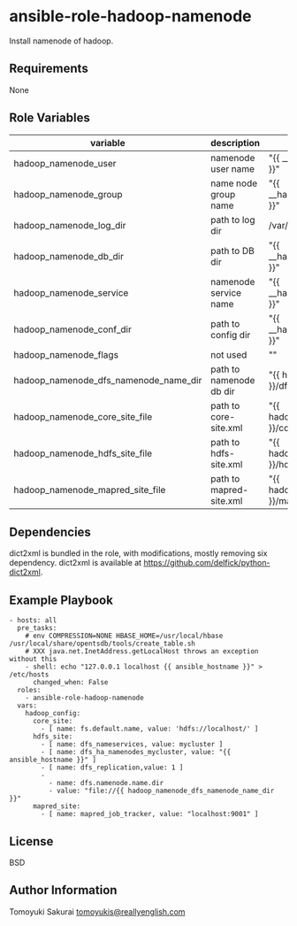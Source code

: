 ansible-role-hadoop-namenode
============================

Install namenode of hadoop.

Requirements
------------

None

Role Variables
--------------

| variable | description | default |
|----------|-------------|---------|
| hadoop\_namenode\_user | namenode user name | "{{ \_\_hadoop\_namenode\_user }}" |
| hadoop\_namenode\_group | name node group name | "{{ \_\_hadoop\_namenode\_group }}" |
| hadoop\_namenode\_log\_dir | path to log dir | /var/log/hadoop |
| hadoop\_namenode\_db\_dir | path to DB dir | "{{ \_\_hadoop\_namenode\_db\_dir }}" |
| hadoop\_namenode\_service | namenode service name | "{{ \_\_hadoop\_namenode\_service }}" |
| hadoop\_namenode\_conf\_dir | path to config dir | "{{ \_\_hadoop\_namenode\_conf\_dir }}" |
| hadoop\_namenode\_flags | not used | "" |
| hadoop\_namenode\_dfs\_namenode\_name\_dir | path to namenode db dir  | "{{ hadoop\_namenode\_db\_dir }}/dfs/name" |
| hadoop\_namenode\_core\_site\_file | path to core-site.xml | "{{ hadoop\_namenode\_conf\_dir }}/core-site.xml" |
| hadoop\_namenode\_hdfs\_site\_file | path to hdfs-site.xml | "{{ hadoop\_namenode\_conf\_dir }}/hdfs-site.xml" |
| hadoop\_namenode\_mapred\_site\_file | path to mapred-site.xml | "{{ hadoop\_namenode\_conf\_dir }}/mapred-site.xml" |


Dependencies
------------

dict2xml is bundled in the role, with modifications, mostly removing six dependency. dict2xml is available at https://github.com/delfick/python-dict2xml.

Example Playbook
----------------

    - hosts: all
      pre_tasks:
        # env COMPRESSION=NONE HBASE_HOME=/usr/local/hbase /usr/local/share/opentsdb/tools/create_table.sh
        # XXX java.net.InetAddress.getLocalHost throws an exception without this
        - shell: echo "127.0.0.1 localhost {{ ansible_hostname }}" > /etc/hosts
          changed_when: False
      roles:
        - ansible-role-hadoop-namenode
      vars:
        hadoop_config:
          core_site:
            - [ name: fs.default.name, value: 'hdfs://localhost/' ]
          hdfs_site:
            - [ name: dfs_nameservices, value: mycluster ]
            - [ name: dfs_ha_namenodes_mycluster, value: "{{ ansible_hostname }}" ]
            - [ name: dfs_replication,value: 1 ]
            - 
              - name: dfs.namenode.name.dir
              - value: "file://{{ hadoop_namenode_dfs_namenode_name_dir }}"
          mapred_site:
            - [ name: mapred_job_tracker, value: "localhost:9001" ]

License
-------

BSD

Author Information
------------------

Tomoyuki Sakurai <tomoyukis@reallyenglish.com>
